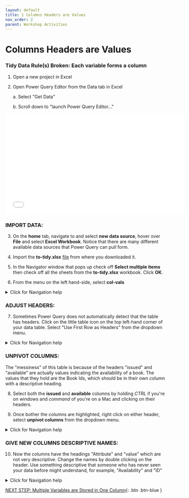 ```yaml
---
layout: default
title: 1 Columns Headers are Values
nav_order: 2
parent: Workshop Activities
---
```


# Columns Headers are Values

### Tidy Data Rule(s) Broken: Each variable forms a column


1. Open a new project in Excel
2. Open Power Query Editor from the Data tab in Excel

    a. Select "Get Data"
    
    b. Scroll down to "launch Power Query Editor..."

<iframe src="images\navigation\open.mp4" width="560" height="315" frameborder="0" allow="accelerometer; autoplay; clipboard-write; encrypted-media; gyroscope; picture-in-picture" allowfullscreen></iframe>

### IMPORT DATA:

3. On the **home** tab, navigate to and select **new data source**, hover over **File** and select **Excel Workbook**. Notice that there are many different available data sources that Power Query can pull form.

4. Import the **to-tidy.xlsx** [file]() from where you downloaded it.

5. In the Navigator window that pops up check off **Select multiple items** then check off all the sheets from the **to-tidy.xlsx** workbook. Click **OK**.

6. From the menu on the left hand-side, select **col-vals**

<details>
<summary>Click for Navigation help</summary>
<img src="images\load-all.gif"> 
</details>

### ADJUST HEADERS:

7. Sometimes Power Query does not automatically detect that the table has headers. Click on the little table icon on the top left-hand corner of your data table. Select "Use First Row as Headers" from the dropdown menu.

<details>
<summary>Click for Navigation help</summary>
<img src="images\col-vals-promote-header.gif"> 
</details>

### UNPIVOT COLUMNS:

The "messiness" of this table is because of the headers "issued" and "available" are actually values indicating the availability of a book. The values that they hold are the Book Ids, which should be in their own column with a descriptive heading.

8. Select both the **issued** and **available** columns by holding *CTRL* if you're on windows and *command* of you're on a Mac and clicking on their headers.

9. Once bother the columns are highlighted, right click on either header, select **unpivot columns** from the dropdown menu.

<details>
<summary>Click for Navigation help</summary>
<img src="images\col-vals-unpivot.gif"> 
</details>

### GIVE NEW COLUMNS DESCRIPTIVE NAMES:

10. Now the columns have the headings "Attribute" and "value" which are not very descriptive. Change the names by double clicking on the header. Use something descriptive that someone who has never seen your data before might understand, for example, "Availability" and "ID" 

<details>
<summary>Click for Navigation help</summary>
<img src="images\col-vals-rename-headers.gif"> 
</details>

[NEXT STEP: Multiple Variables are Stored in One Column](2-multiple-variables.md){: .btn .btn-blue }